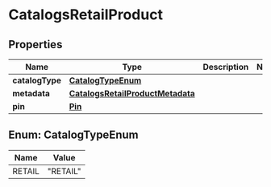 

# CatalogsRetailProduct


## Properties

| Name | Type | Description | Notes |
|------------ | ------------- | ------------- | -------------|
|**catalogType** | [**CatalogTypeEnum**](#CatalogTypeEnum) |  |  |
|**metadata** | [**CatalogsRetailProductMetadata**](CatalogsRetailProductMetadata.md) |  |  |
|**pin** | [**Pin**](Pin.md) |  |  |



## Enum: CatalogTypeEnum

| Name | Value |
|---- | -----|
| RETAIL | &quot;RETAIL&quot; |



